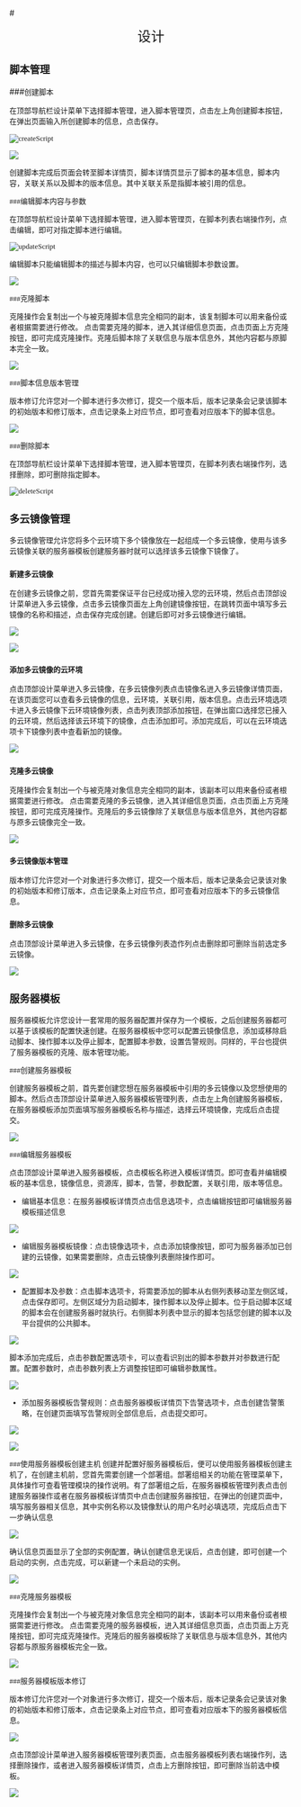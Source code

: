 #<div align="center" ><font face="微软雅黑" size="5">设计</font></div>

## <font face="微软雅黑" size="4">脚本管理</font> ##

###<font face="微软雅黑" size="2">创建脚本</font>

<font face="微软雅黑" size="2">在顶部导航栏设计菜单下选择脚本管理，进入脚本管理页，点击左上角创建脚本按钮，在弹出页面输入所创建脚本的信息，点击保存。


![createScript](http://i.imgur.com/SysEtF8.png)

![](http://i.imgur.com/jMGowyi.png)

创建脚本完成后页面会转至脚本详情页，脚本详情页显示了脚本的基本信息，脚本内容，关联关系以及脚本的版本信息。其中关联关系是指脚本被引用的信息。


###<font face="微软雅黑" size="2">编辑脚本内容与参数</font>

<font face="微软雅黑" size="2">在顶部导航栏设计菜单下选择脚本管理，进入脚本管理页，在脚本列表右端操作列，点击编辑，即可对指定脚本进行编辑。

![updateScript](http://i.imgur.com/f12Rw5u.png)

编辑脚本只能编辑脚本的描述与脚本内容，也可以只编辑脚本参数设置。

![](http://i.imgur.com/1DF2549.png)


###<font face="微软雅黑" size="2">克隆脚本</font>


<font face="微软雅黑" size="2">

克隆操作会复制出一个与被克隆脚本信息完全相同的副本，该复制脚本可以用来备份或者根据需要进行修改。
点击需要克隆的脚本，进入其详细信息页面，点击页面上方克隆按钮，即可完成克隆操作。克隆后脚本除了关联信息与版本信息外，其他内容都与原脚本完全一致。

![](http://i.imgur.com/TmnWhGW.png)

###<font face="微软雅黑" size="2">脚本信息版本管理</font>

版本修订允许您对一个脚本进行多次修订，提交一个版本后，版本记录条会记录该脚本的初始版本和修订版本，点击记录条上对应节点，即可查看对应版本下的脚本信息。

![](http://i.imgur.com/g8NbrnP.png)


###<font face="微软雅黑" size="2">删除脚本</font>

<font face="微软雅黑" size="2">在顶部导航栏设计菜单下选择脚本管理，进入脚本管理页，在脚本列表右端操作列，选择删除，即可删除指定脚本。</font>

![deleteScript](http://i.imgur.com/KFI8iC7.png)

  
## <font face="微软雅黑" size="4">多云镜像管理</font> ##

多云镜像管理允许您将多个云环境下多个镜像放在一起组成一个多云镜像，使用与该多云镜像关联的服务器模板创建服务器时就可以选择该多云镜像下镜像了。

### <font face="微软雅黑" size="2">新建多云镜像</font>

<font face="微软雅黑" size="2">在创建多云镜像之前，您首先需要保证平台已经成功接入您的云环境，然后点击顶部设计菜单进入多云镜像，点击多云镜像页面左上角创建镜像按钮，在跳转页面中填写多云镜像的名称和描述，点击保存完成创建。创建后即可对多云镜像进行编辑。</font>

![](http://i.imgur.com/KPlee1c.png)

![](http://i.imgur.com/1qYspb5.png)


### <font face="微软雅黑" size="2">添加多云镜像的云环境</font>

<font face="微软雅黑" size="2">点击顶部设计菜单进入多云镜像，在多云镜像列表点击镜像名进入多云镜像详情页面，在该页面您可以查看多云镜像的信息，云环境，关联引用，版本信息。点击云环境选项卡进入多云镜像下云环境镜像列表，点击列表顶部添加按钮，在弹出窗口选择您已接入的云环境，然后选择该云环境下的镜像，点击添加即可。添加完成后，可以在云环境选项卡下镜像列表中查看新加的镜像。</font>

![](http://i.imgur.com/3I154ZN.png)

### <font face="微软雅黑" size="2">克隆多云镜像</font>

克隆操作会复制出一个与被克隆对象信息完全相同的副本，该副本可以用来备份或者根据需要进行修改。
点击需要克隆的多云镜像，进入其详细信息页面，点击页面上方克隆按钮，即可完成克隆操作。克隆后的多云镜像除了关联信息与版本信息外，其他内容都与原多云镜像完全一致。

![](http://i.imgur.com/cpm54cu.png)

### <font face="微软雅黑" size="2">多云镜像版本管理</font>

版本修订允许您对一个对象进行多次修订，提交一个版本后，版本记录条会记录该对象的初始版本和修订版本，点击记录条上对应节点，即可查看对应版本下的多云镜像信息。

### <font face="微软雅黑" size="2">删除多云镜像</font>

<font face="微软雅黑" size="2">点击顶部设计菜单进入多云镜像，在多云镜像列表造作列点击删除即可删除当前选定多云镜像。</font>

![](http://i.imgur.com/20fkkII.png)

## <font face="微软雅黑" size="4">服务器模板</font> ##

服务器模板允许您设计一套常用的服务器配置并保存为一个模板，之后创建服务器都可以基于该模板的配置快速创建。在服务器模板中您可以配置云镜像信息，添加或移除启动脚本、操作脚本以及停止脚本，配置脚本参数，设置告警规则。同样的，平台也提供了服务器模板的克隆、版本管理功能。

###<font face="微软雅黑" size="2">创建服务器模板</font>

<font face="微软雅黑" size="2">创建服务器模板之前，首先要创建您想在服务器模板中引用的多云镜像以及您想使用的脚本。然后点击顶部设计菜单进入服务器模板管理列表，点击左上角创建服务器模板，在服务器模板添加页面填写服务器模板名称与描述，选择云环境镜像，完成后点击提交。</font>

![](http://i.imgur.com/LgVtVIB.png)


###<font face="微软雅黑" size="2">编辑服务器模板</font>

<font face="微软雅黑" size="2">点击顶部设计菜单进入服务器模板，点击模板名称进入模板详情页。即可查看并编辑模板的基本信息，镜像信息，资源库，脚本，告警，参数配置，关联引用，版本等信息。

+ 编辑基本信息：在服务器模板详情页点击信息选项卡，点击编辑按钮即可编辑服务器模板描述信息

![](http://i.imgur.com/mqRo00k.png)

+ 编辑服务器模板镜像：点击镜像选项卡，点击添加镜像按钮，即可为服务器添加已创建的云镜像，如果需要删除，点击云镜像列表删除操作即可。

![](http://i.imgur.com/JZF4vYf.png)

+ 配置脚本及参数：点击脚本选项卡，将需要添加的脚本从右侧列表移动至左侧区域，点击保存即可。左侧区域分为启动脚本，操作脚本以及停止脚本。位于启动脚本区域的脚本会在创建服务器时就执行。右侧脚本列表中显示的脚本包括您创建的脚本以及平台提供的公共脚本。

![](http://i.imgur.com/3f2M1ot.png)

脚本添加完成后，点击参数配置选项卡，可以查看识别出的脚本参数并对参数进行配置。配置参数时，点击参数列表上方调整按钮即可编辑参数属性。

![](http://i.imgur.com/66gvg2e.png)

+ 添加服务器模板告警规则：点击服务器模板详情页下告警选项卡，点击创建告警策略，在创建页面填写告警规则全部信息后，点击提交即可。

![](http://i.imgur.com/Z0WH2Ax.png)

![](http://i.imgur.com/aniddzU.png)

###<font face="微软雅黑" size="2">使用服务器模板创建主机</font>
创建并配置好服务器模板后，便可以使用服务器模板创建主机了，在创建主机前，您首先需要创建一个部署组。部署组相关的功能在管理菜单下，具体操作可查看管理模块的操作说明。有了部署组之后，在服务器模板管理列表点击创建服务器操作或者在服务器模板详情页中点击创建服务器按钮，在弹出的创建页面中，填写服务器相关信息，其中实例名称以及镜像默认的用户名时必填选项，完成后点击下一步确认信息

![](http://i.imgur.com/tfgG2FA.png)

确认信息页面显示了全部的实例配置，确认创建信息无误后，点击创建，即可创建一个启动的实例，点击完成，可以新建一个未启动的实例。

![](http://i.imgur.com/q0cczek.png)

###<font face="微软雅黑" size="2">克隆服务器模板</font>

克隆操作会复制出一个与被克隆对象信息完全相同的副本，该副本可以用来备份或者根据需要进行修改。
点击需要克隆的服务器模板，进入其详细信息页面，点击页面上方克隆按钮，即可完成克隆操作。克隆后的服务器模板除了关联信息与版本信息外，其他内容都与原服务器模板完全一致。

![](http://i.imgur.com/efvWNlz.png)

###<font face="微软雅黑" size="2">服务器模板版本修订</font>

版本修订允许您对一个对象进行多次修订，提交一个版本后，版本记录条会记录该对象的初始版本和修订版本，点击记录条上对应节点，即可查看对应版本下的服务器模板信息。

![](http://i.imgur.com/aW6NJ4C.png)


<font face="微软雅黑" size="2">点击顶部设计菜单进入服务器模板管理列表页面，点击服务器模板列表右端操作列，选择删除操作，或者进入服务器模板详情页，点击上方删除按钮，即可删除当前选中模板。</font>

![](http://i.imgur.com/HjKz65J.png)


